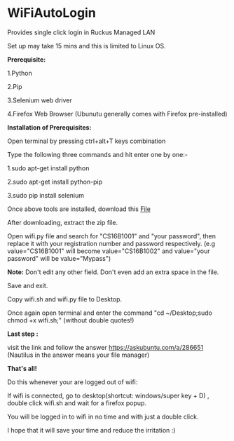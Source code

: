 # WiFiAutoLogin
Provides single click login in Ruckus Managed LAN 

Set up may take 15 mins and this is limited to Linux OS.

<b>Prerequisite:</b>

1.Python

2.Pip

3.Selenium web driver

4.Firefox Web Browser (Ubunutu generally comes with Firefox pre-installed)  

<b>Installation of Prerequisites:</b>

Open terminal by pressing ctrl+alt+T keys combination

Type the following three commands and hit enter one by one:-

1.sudo apt-get install python

2.sudo apt-get install python-pip

3.sudo pip install selenium

Once above tools are installed, download this <a href="https://github.com/abhimanyuZ/WiFiAutoLogin/archive/master.zip">File</a>

After downloading, extract the zip file.

Open wifi.py file and search for "CS16B1001" and "your password", then replace it with your registration number and password respectively. (e.g value="CS16B1001" will become value="CS16B1002" and value="your password" will be value="Mypass")

<b>Note:</b> Don't edit any other field. Don't even add an extra space in the file.

Save and exit.

Copy wifi.sh and wifi.py file to Desktop.

Once again open terminal and enter the command "cd ~/Desktop;sudo chmod +x wifi.sh;"    (without double quotes!)

<b>Last step :</b>

visit the link and follow the answer https://askubuntu.com/a/286651   (Nautilus in the answer means your file manager)

<b>That's all!</b>

Do this whenever your are logged out of wifi:

If wifi is connected, go to desktop(shortcut: windows/super key + D) , double click wifi.sh and wait for a firefox popup.

You will be logged in to wifi in no time and with just a double click.


I hope that it will save your time and reduce the irritation :)

